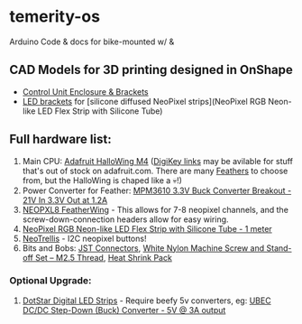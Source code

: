 # temerity-os

Arduino Code &amp; docs for bike-mounted  w/  & 

## CAD Models for 3D printing designed in OnShape

- [Control Unit Enclosure & Brackets](https://cad.onshape.com/documents/c0d84c6ffa9bdc5b4e96d84a/w/ab7fa442840c19dcdb86b606/e/6a70e81d8de3d289a5feaf4a?renderMode=0&uiState=6282715ed8c5dc67710ff45d)
- [LED brackets](https://cad.onshape.com/documents/a2c029861f4f6949a2b490da/w/bb1c7454e5ed916324910a7b/e/fb98fe964bbb7c3be6a0288d?renderMode=0&uiState=6282724977f99b45e28dc207) for [silicone diffused NeoPixel strips](NeoPixel RGB Neon-like LED Flex Strip with Silicone Tube)

## Full hardware list:

1. Main CPU: [Adafruit HalloWing M4](https://www.adafruit.com/product/4300) ([DigiKey links](https://www.digikey.com/en/products/category/evaluation-boards/2041?s=N4IgjCBcoLQBxVAYygMwIYBsDOBTANCAPZQDa4ArAEwIC6AvvYVWSACwDMADFyA0A) may be avilable for stuff that's out of stock on adafruit.com. There are many [Feathers](https://learn.adafruit.com/adafruit-feather/overview) to choose from, but the HalloWing is chaped like a 💀!) 
2. Power Converter for Feather: [MPM3610 3.3V Buck Converter Breakout - 21V In 3.3V Out at 1.2A](https://www.adafruit.com/product/4683) 
3. [NEOPXL8 FeatherWing](https://www.adafruit.com/product/3249) - This allows for 7-8 neopixel channels, and the screw-down-connection headers allow for easy wiring.
4. [NeoPixel RGB Neon-like LED Flex Strip with Silicone Tube - 1 meter](https://www.adafruit.com/product/3869)
5. [NeoTrellis](https://learn.adafruit.com/adafruit-neotrellis) - I2C neopixel buttons!
6. Bits and Bobs: [JST Connectors](https://www.adafruit.com/product/1663), [White Nylon Machine Screw and Stand-off Set – M2.5 Thread](https://www.adafruit.com/product/3658), [Heat Shrink Pack](https://www.adafruit.com/product/344)

### Optional Upgrade:
1.  [DotStar Digital LED Strips](https://www.adafruit.com/product/2328) - Require beefy 5v converters, eg: [UBEC DC/DC Step-Down (Buck) Converter - 5V @ 3A output](https://www.adafruit.com/product/1385)
    